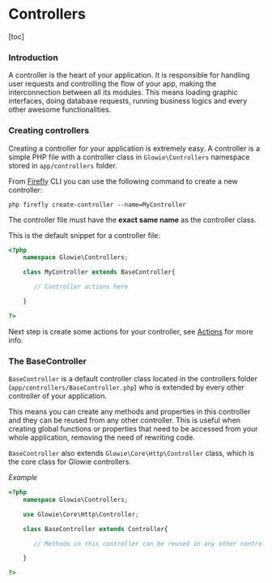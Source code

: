 # Controllers

[toc]

### Introduction
A controller is the heart of your application. It is responsible for handling user requests and controlling the flow of your app, making the interconnection between all its modules. This means loading graphic interfaces, doing database requests, running business logics and every other awesome functionalities.

### Creating controllers
Creating a controller for your application is extremely easy. A controller is a simple PHP file with a controller class in `Glowie\Controllers` namespace stored in `app/controllers` folder.

From [Firefly](docs/%%version%%/extra/cli) CLI you can use the following command to create a new controller:

```plaintext
php firefly create-controller --name=MyController
```

The controller file must have the **exact same name** as the controller class.

This is the default snippet for a controller file:

```php
<?php
    namespace Glowie\Controllers;

    class MyController extends BaseController{

       // Controller actions here

    }

?>
```

Next step is create some actions for your controller, see [Actions](docs/%%version%%/basic-application-modules/actions) for more info.

### The BaseController
`BaseController` is a default controller class located in the controllers folder (`app/controllers/BaseController.php`) who is extended by every other controller of your application.

This means you can create any methods and properties in this controller and they can be reused from any other controller. This is useful when creating global functions or properties that need to be accessed from your whole application, removing the need of rewriting code.

`BaseController` also extends `Glowie\Core\Http\Controller` class, which is the core class for Glowie controllers.

_Example_
```php
<?php
    namespace Glowie\Controllers;

    use Glowie\Core\Http\Controller;

    class BaseController extends Controller{

       // Methods in this controller can be reused in any other controllers

    }

?>
```